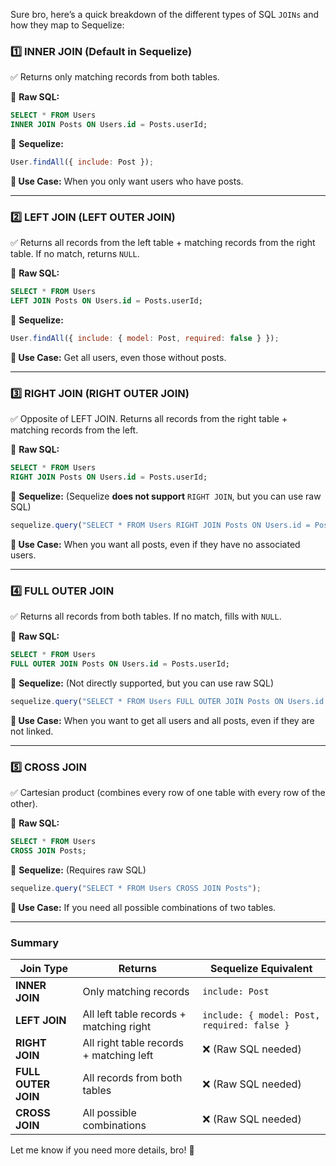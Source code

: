 Sure bro, here’s a quick breakdown of the different types of SQL `JOINs` and how they map to Sequelize:  

### 1️⃣ **INNER JOIN** (Default in Sequelize)  
✅ Returns only matching records from both tables.  

🔹 **Raw SQL:**  
```sql
SELECT * FROM Users 
INNER JOIN Posts ON Users.id = Posts.userId;
```
🔹 **Sequelize:**  
```js
User.findAll({ include: Post });
```
**📌 Use Case:** When you only want users who have posts.  

---

### 2️⃣ **LEFT JOIN** (LEFT OUTER JOIN)  
✅ Returns all records from the left table + matching records from the right table. If no match, returns `NULL`.  

🔹 **Raw SQL:**  
```sql
SELECT * FROM Users 
LEFT JOIN Posts ON Users.id = Posts.userId;
```
🔹 **Sequelize:**  
```js
User.findAll({ include: { model: Post, required: false } });
```
**📌 Use Case:** Get all users, even those without posts.  

---

### 3️⃣ **RIGHT JOIN** (RIGHT OUTER JOIN)  
✅ Opposite of LEFT JOIN. Returns all records from the right table + matching records from the left.  

🔹 **Raw SQL:**  
```sql
SELECT * FROM Users 
RIGHT JOIN Posts ON Users.id = Posts.userId;
```
🔹 **Sequelize:** (Sequelize **does not support** `RIGHT JOIN`, but you can use raw SQL)  
```js
sequelize.query("SELECT * FROM Users RIGHT JOIN Posts ON Users.id = Posts.userId");
```
**📌 Use Case:** When you want all posts, even if they have no associated users.  

---

### 4️⃣ **FULL OUTER JOIN**  
✅ Returns all records from both tables. If no match, fills with `NULL`.  

🔹 **Raw SQL:**  
```sql
SELECT * FROM Users 
FULL OUTER JOIN Posts ON Users.id = Posts.userId;
```
🔹 **Sequelize:** (Not directly supported, but you can use raw SQL)  
```js
sequelize.query("SELECT * FROM Users FULL OUTER JOIN Posts ON Users.id = Posts.userId");
```
**📌 Use Case:** When you want to get all users and all posts, even if they are not linked.  

---

### 5️⃣ **CROSS JOIN**  
✅ Cartesian product (combines every row of one table with every row of the other).  

🔹 **Raw SQL:**  
```sql
SELECT * FROM Users 
CROSS JOIN Posts;
```
🔹 **Sequelize:** (Requires raw SQL)  
```js
sequelize.query("SELECT * FROM Users CROSS JOIN Posts");
```
**📌 Use Case:** If you need all possible combinations of two tables.  

---

### Summary  
| Join Type | Returns | Sequelize Equivalent |
|-----------|---------|----------------------|
| **INNER JOIN** | Only matching records | `include: Post` |
| **LEFT JOIN** | All left table records + matching right | `include: { model: Post, required: false }` |
| **RIGHT JOIN** | All right table records + matching left | ❌ (Raw SQL needed) |
| **FULL OUTER JOIN** | All records from both tables | ❌ (Raw SQL needed) |
| **CROSS JOIN** | All possible combinations | ❌ (Raw SQL needed) |

Let me know if you need more details, bro! 🚀